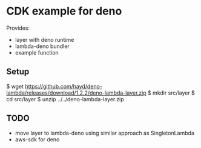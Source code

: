 # CDK example for deno

Provides:
- layer with deno runtime
- lambda-deno bundler
- example function

## Setup

  $ wget https://github.com/hayd/deno-lambda/releases/download/1.2.2/deno-lambda-layer.zip
  $ mkdir src/layer
  $ cd src/layer
  $ unzip ../../deno-lambda-layer.zip

## TODO
- move layer to lambda-deno using similar approach as SingletonLambda
- aws-sdk for deno
